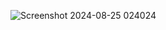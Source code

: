 ![Screenshot 2024-08-25 024024](https://github.com/user-attachments/assets/8c5ba5ec-4167-47db-a161-68468d8da3bb)
